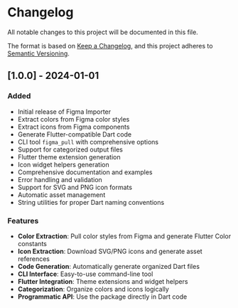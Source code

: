 # Changelog

All notable changes to this project will be documented in this file.

The format is based on [Keep a Changelog](https://keepachangelog.com/en/1.0.0/),
and this project adheres to [Semantic Versioning](https://semver.org/spec/v2.0.0.html).

## [1.0.0] - 2024-01-01

### Added
- Initial release of Figma Importer
- Extract colors from Figma color styles
- Extract icons from Figma components
- Generate Flutter-compatible Dart code
- CLI tool `figma_pull` with comprehensive options
- Support for categorized output files
- Flutter theme extension generation
- Icon widget helpers generation
- Comprehensive documentation and examples
- Error handling and validation
- Support for SVG and PNG icon formats
- Automatic asset management
- String utilities for proper Dart naming conventions

### Features
- **Color Extraction**: Pull color styles from Figma and generate Flutter Color constants
- **Icon Extraction**: Download SVG/PNG icons and generate asset references
- **Code Generation**: Automatically generate organized Dart files
- **CLI Interface**: Easy-to-use command-line tool
- **Flutter Integration**: Theme extensions and widget helpers
- **Categorization**: Organize colors and icons logically
- **Programmatic API**: Use the package directly in Dart code